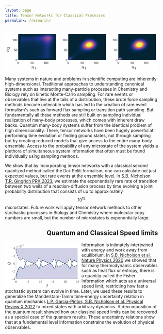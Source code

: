 ```yaml
---
layout: page
title: Tensor Networks for Classical Processes
permalink: /research/
---
```


<script src="https://cdn.mathjax.org/mathjax/latest/MathJax.js?config=TeX-AMS-MML_HTMLorMML" type="text/javascript"></script>

<div class="figure-container-horizontal-full">
    <div class="figure">
         <img src="../images/output.png">
  </div>
</div>

Many systems in nature and problems in scientific computing are inherently high-dimensional.
Traditional approaches to understanding canonical systems such as interacting many-particle processes in Chemistry and Biology rely on kinetic Monte-Carlo sampling.
For rare events or observables that live at the tails of a distribution, these brute force sampling methods become untenable which has led to the creation of rare event formalism's such as forward flux sampling or transition path sampling.
But fundamentally all these methods are still built on sampling individual realization of many-body processes, which comes with inherent draw backs.
Quantum many-body systems suffer from the identical problem of high dimensionality.
There, tensor networks have been hugely powerful at performing time evolution or finding ground states, not through sampling but by creating reduced models that give access to the entire many-body ensemble.
Access to the probability of any microstate of the system yields a plethora of simultaneous system information that often must be found individually using sampling methods.

We show that by incorporating tensor networks with a classical second quantized method called the Doi-Peliti formalism, one can calculate not just expected values, but rare events at the ensemble level.
In [S.B. Nicholson T.R. Gingrich PRX 2023](https://journals.aps.org/prx/abstract/10.1103/PhysRevX.13.041006), we estimate the exponentially rare rate of transition between two wells of a reaction-diffusion process by time evolving a joint probability distribution that consists of up to approximately $$ 10^{15} $$ microstates.
Future work will apply tensor network methods to other stochastic processes in Biology and Chemistry where molecular copy numbers are small, but the number of microstates is exponentially large.

<!-- ## Speed limits -->
<h2 style="text-align: right;">Quantum and Classical Speed limits</h2>
<img src="../images/Just_Qdot.png" style="width:50%; height:auto;" align="left" />

Information is intimately intertwined with energy and work away from equilibrium. In [S.B. Nicholson et al. Nature Physics 2020](https://www.nature.com/articles/s41567-020-0981-y) we showed that for many thermodynamic observables such as heat flux or entropy, there is a quantity called the Fisher Information which acts as a universal speed limit, restricting how fast a stochastic system can evolve in time. Later, we used these results to generalize the Mandelstam-Tamm time-energy uncertainty relation in quantum mechanics [L.P. Garcia-Pintos, S.B. Nicholson et al. Physical Review X 2022](https://journals.aps.org/prx/pdf/10.1103/PhysRevX.12.011038) to mixed states with arbitrary dynamics. A decomposition of the quantum result showed how our classical speed limits can be recovered as a special case of the quantum results. These uncertainty relations show that at a fundamental level information constrains the evolution of physical observables.



